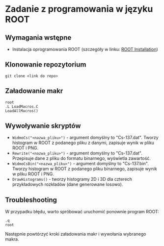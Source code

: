# Zadanie z programowania w języku ROOT

## Wymagania wstępne

- Instalacja oprogramowania ROOT (szczegóły w linku: [ROOT Installation](https://root.cern/install/))

## Klonowanie repozytorium

```
git clone <link do repo>
```

## Załadowanie makr

```
root
.L LoadMacros.C
LoadAllMacros()
```

## Wywoływanie skryptów

- `WidmoCs("<nazwa_pliku>")` - argument domyślny to "Cs-137.dat". Tworzy histogram w ROOT z podanego pliku z danymi, zapisuje wynik w pliku ROOT i PNG.
- `Rewrite("<nazwa_pliku>")` - argument domyślny to "Cs-137.dat". Przepisuje dane z pliku do formatu binarnego, wyświetla zawartość.
- `WidmoCsBin("<nazwa_pliku>")` - argument domyślny to "Cs-137.bin". Tworzy histogram w ROOT z podanego pliku binarnego, zapisuje wynik w pliku ROOT i PNG.
- `DrawHistograms()` - tworzy histogramy 2D i 3D dla czterech przykładowych rozkładów (dane generowane losowo).

## Troubleshooting

W przypadku błędu, warto spróbować uruchomić ponownie program ROOT:

```
.q
root
```

Następnie powtórzyć kroki załadowania makr i wywołania wybranego makra.
